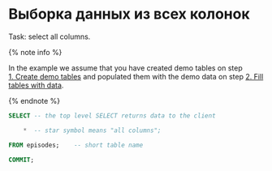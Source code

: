 # Выборка данных из всех колонок

Task: select all columns.

{% note info %}

In the example we assume that you have created demo tables
on step [1.&nbsp;Create demo tables](01_Create_demo_tables.md) and populated them with the demo data
on step [2.&nbsp;Fill tables with data](02_Fill_tables_with_data.md).

{% endnote %}

```sql
SELECT -- the top level SELECT returns data to the client

    *  -- star symbol means "all columns";

FROM episodes;    -- short table name

COMMIT;
```